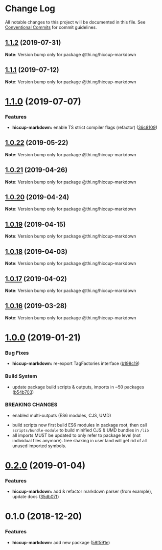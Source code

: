 # Change Log

All notable changes to this project will be documented in this file.
See [Conventional Commits](https://conventionalcommits.org) for commit guidelines.

## [1.1.2](https://github.com/thi-ng/umbrella/compare/@thi.ng/hiccup-markdown@1.1.1...@thi.ng/hiccup-markdown@1.1.2) (2019-07-31)

**Note:** Version bump only for package @thi.ng/hiccup-markdown





## [1.1.1](https://github.com/thi-ng/umbrella/compare/@thi.ng/hiccup-markdown@1.1.0...@thi.ng/hiccup-markdown@1.1.1) (2019-07-12)

**Note:** Version bump only for package @thi.ng/hiccup-markdown





# [1.1.0](https://github.com/thi-ng/umbrella/compare/@thi.ng/hiccup-markdown@1.0.22...@thi.ng/hiccup-markdown@1.1.0) (2019-07-07)


### Features

* **hiccup-markdown:** enable TS strict compiler flags (refactor) ([36c8109](https://github.com/thi-ng/umbrella/commit/36c8109))





## [1.0.22](https://github.com/thi-ng/umbrella/compare/@thi.ng/hiccup-markdown@1.0.21...@thi.ng/hiccup-markdown@1.0.22) (2019-05-22)

**Note:** Version bump only for package @thi.ng/hiccup-markdown





## [1.0.21](https://github.com/thi-ng/umbrella/compare/@thi.ng/hiccup-markdown@1.0.20...@thi.ng/hiccup-markdown@1.0.21) (2019-04-26)

**Note:** Version bump only for package @thi.ng/hiccup-markdown





## [1.0.20](https://github.com/thi-ng/umbrella/compare/@thi.ng/hiccup-markdown@1.0.19...@thi.ng/hiccup-markdown@1.0.20) (2019-04-24)

**Note:** Version bump only for package @thi.ng/hiccup-markdown





## [1.0.19](https://github.com/thi-ng/umbrella/compare/@thi.ng/hiccup-markdown@1.0.18...@thi.ng/hiccup-markdown@1.0.19) (2019-04-15)

**Note:** Version bump only for package @thi.ng/hiccup-markdown





## [1.0.18](https://github.com/thi-ng/umbrella/compare/@thi.ng/hiccup-markdown@1.0.17...@thi.ng/hiccup-markdown@1.0.18) (2019-04-03)

**Note:** Version bump only for package @thi.ng/hiccup-markdown





## [1.0.17](https://github.com/thi-ng/umbrella/compare/@thi.ng/hiccup-markdown@1.0.16...@thi.ng/hiccup-markdown@1.0.17) (2019-04-02)

**Note:** Version bump only for package @thi.ng/hiccup-markdown





## [1.0.16](https://github.com/thi-ng/umbrella/compare/@thi.ng/hiccup-markdown@1.0.15...@thi.ng/hiccup-markdown@1.0.16) (2019-03-28)

**Note:** Version bump only for package @thi.ng/hiccup-markdown







# [1.0.0](https://github.com/thi-ng/umbrella/compare/@thi.ng/hiccup-markdown@0.2.0...@thi.ng/hiccup-markdown@1.0.0) (2019-01-21)


### Bug Fixes

* **hiccup-markdown:** re-export TagFactories interface ([b198c19](https://github.com/thi-ng/umbrella/commit/b198c19))


### Build System

* update package build scripts & outputs, imports in ~50 packages ([b54b703](https://github.com/thi-ng/umbrella/commit/b54b703))


### BREAKING CHANGES

* enabled multi-outputs (ES6 modules, CJS, UMD)

- build scripts now first build ES6 modules in package root, then call
  `scripts/bundle-module` to build minified CJS & UMD bundles in `/lib`
- all imports MUST be updated to only refer to package level
  (not individual files anymore). tree shaking in user land will get rid of
  all unused imported symbols.


# [0.2.0](https://github.com/thi-ng/umbrella/compare/@thi.ng/hiccup-markdown@0.1.2...@thi.ng/hiccup-markdown@0.2.0) (2019-01-04)


### Features

* **hiccup-markdown:** add & refactor markdown parser (from example), update docs ([35db07f](https://github.com/thi-ng/umbrella/commit/35db07f))


# 0.1.0 (2018-12-20)


### Features

* **hiccup-markdown:** add new package ([58f591e](https://github.com/thi-ng/umbrella/commit/58f591e))
